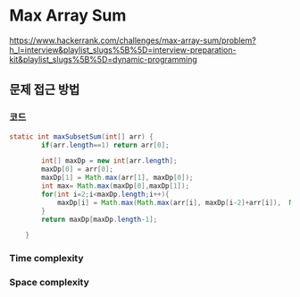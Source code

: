 # Max Array Sum
https://www.hackerrank.com/challenges/max-array-sum/problem?h_l=interview&playlist_slugs%5B%5D=interview-preparation-kit&playlist_slugs%5B%5D=dynamic-programming

## 문제 접근 방법



### 코드
```java
static int maxSubsetSum(int[] arr) {
        if(arr.length==1) return arr[0];

        int[] maxDp = new int[arr.length];
        maxDp[0] = arr[0];
        maxDp[1] = Math.max(arr[1], maxDp[0]);
        int max= Math.max(maxDp[0],maxDp[1]);
        for(int i=2;i<maxDp.length;i++){
            maxDp[i] = Math.max(Math.max(arr[i], maxDp[i-2]+arr[i]),  Math.max(maxDp[i-1], maxDp[i-2]));
        }
        return maxDp[maxDp.length-1];

    }
```
### Time complexity


### Space complexity
